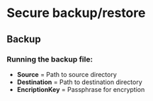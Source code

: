 # Secure backup/restore
## Backup
### Running the backup file:
- **Source** = Path to source directory
- **Destination** = Path to destination directory
- **EncriptionKey** = Passphrase for encryption
